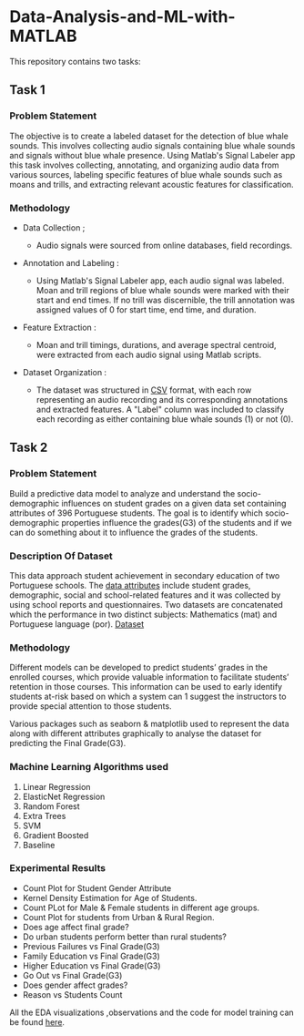 # Data-Analysis-and-ML-with-MATLAB

This repository contains two tasks:

## Task 1

### Problem Statement

The objective is to create a labeled dataset for the detection of blue whale sounds. This involves collecting audio signals containing blue whale sounds and signals without blue whale presence. Using Matlab's Signal Labeler app this task involves collecting, annotating, and organizing audio data from various sources, labeling specific features of blue whale sounds such as moans and trills, and extracting relevant acoustic features for classification. 

### Methodology

- Data Collection ;
    *    Audio signals were sourced from online databases, field recordings.

- Annotation and Labeling : 
    *    Using Matlab's Signal Labeler app, each audio signal was labeled. Moan and trill regions of blue whale sounds were marked with their start and end times. If no trill was discernible, the trill annotation was assigned values of 0 for start time, end time, and duration.

- Feature Extraction : 
    *    Moan and trill timings, durations, and average spectral centroid, were extracted from each audio signal using Matlab scripts.

- Dataset Organization : 
    *    The dataset was structured in [CSV](https://github.com/JaneeshaJ2001/Data-Analysis-and-ML-with-MATLAB/blob/main/Task%201/Whalesong.csv) format, with each row representing an audio recording and its corresponding annotations and extracted features. A "Label" column was included to classify each recording as either containing blue whale sounds (1) or not (0).


## Task 2

### Problem Statement

Build a predictive data model to analyze and understand the socio-demographic influences on student grades on a given data set  containing attributes of 396 Portuguese students. The goal is to identify which socio-demographic properties influence the grades(G3) of the students and if we can do something about it to influence the grades of the students.

### Description Of Dataset

This data approach student achievement in secondary education of two Portuguese schools. The [data attributes](https://github.com/JaneeshaJ2001/Data-Analysis-and-ML-with-MATLAB/blob/main/Task%202/Attribute%20Information) include student grades, demographic, social and school-related features and it was collected by using school reports and questionnaires. Two datasets are concatenated which the performance in two distinct subjects: Mathematics (mat) and Portuguese language (por). [Dataset](https://github.com/JaneeshaJ2001/Data-Analysis-and-ML-with-MATLAB/blob/main/Task%202/student-mat.csv) 

### Methodology

Different models can be developed to predict students’ grades in the enrolled courses, which provide valuable information to facilitate students’ retention in those courses. This information can be used to early identify students at-risk based on which a system can 1 suggest the instructors to provide special attention to those students.

Various packages such as seaborn & matplotlib used to represent the data along with different attributes graphically to analyse the dataset for predicting the Final Grade(G3).

### Machine Learning Algorithms used

1. Linear Regression
2. ElasticNet Regression
3. Random Forest
4. Extra Trees
5. SVM
6. Gradient Boosted
7. Baseline

### Experimental Results

- Count Plot for Student Gender Attribute
- Kernel Density Estimation for Age of Students.
- Count PLot for Male & Female students in different age groups.
- Count Plot for students from Urban & Rural Region.
- Does age affect final grade?
- Do urban students perform better than rural students?
- Previous Failures vs Final Grade(G3)
- Family Education vs Final Grade(G3)
- Higher Education vs Final Grade(G3)
- Go Out vs Final Grade(G3)
- Does gender affect grades?
- Reason vs Students Count

All the EDA visualizations ,observations and the code for model training can be found [here](https://github.com/JaneeshaJ2001/Data-Analysis-and-ML-with-MATLAB/blob/main/Task%202/student-grades.ipynb).
